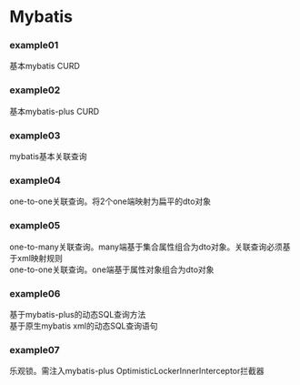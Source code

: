 # Mybatis

### example01
基本mybatis CURD
### example02
基本mybatis-plus CURD
### example03
mybatis基本关联查询
### example04
one-to-one关联查询。将2个one端映射为扁平的dto对象
### example05
one-to-many关联查询。many端基于集合属性组合为dto对象。关联查询必须基于xml映射规则  
one-to-one关联查询。one端基于属性对象组合为dto对象
### example06
基于mybatis-plus的动态SQL查询方法  
基于原生mybatis xml的动态SQL查询语句
### example07
乐观锁。需注入mybatis-plus OptimisticLockerInnerInterceptor拦截器  
